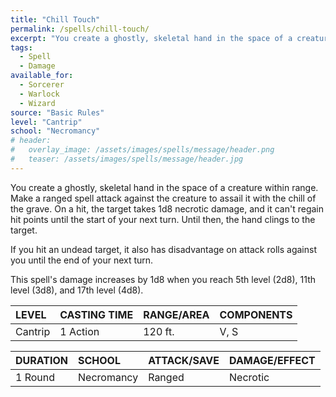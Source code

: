 ```yaml
---
title: "Chill Touch"
permalink: /spells/chill-touch/
excerpt: "You create a ghostly, skeletal hand in the space of a creature within range."
tags:
  - Spell
  - Damage
available_for:
  - Sorcerer
  - Warlock
  - Wizard
source: "Basic Rules"
level: "Cantrip"
school: "Necromancy"
# header:
#   overlay_image: /assets/images/spells/message/header.png
#   teaser: /assets/images/spells/message/header.jpg
---
```


You create a ghostly, skeletal hand in the space of a creature within range. Make a ranged spell attack against the creature to assail it with the chill of the grave. On a hit, the target takes 1d8 necrotic damage, and it can't regain hit points until the start of your next turn. Until then, the hand clings to the target.

If you hit an undead target, it also has disadvantage on attack rolls against you until the end of your next turn.

This spell's damage increases by 1d8 when you reach 5th level (2d8), 11th level (3d8), and 17th level (4d8).

| LEVEL          | CASTING TIME   | RANGE/AREA     | COMPONENTS     |
| :------------- | :------------- | :------------- | :------------- |
| Cantrip        | 1 Action       | 120 ft.        | V, S           |

| DURATION       | SCHOOL         | ATTACK/SAVE    | DAMAGE/EFFECT  |
| :------------- | :------------- | :------------- | :------------- |
| 1 Round        | Necromancy     | Ranged         | Necrotic       |
